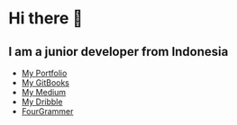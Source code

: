 # Hi there 👋
## I am a junior developer from Indonesia

- [My Portfolio](https://yogastama.github.io)
- [My GitBooks](https://yogastama.gitbook.io/blogs/)
- [My Medium](https://yogastama.medium.com)
- [My Dribble](https://dribbble.com/yogastama)
- [FourGrammer](https://yogastama.gitbook.io/fourgrammer/)

<!--
**yogastama/yogastama** is a ✨ _special_ ✨ repository because its `README.md` (this file) appears on your GitHub profile.

Here are some ideas to get you started:

- 🔭 I’m currently working on ...
- 🌱 I’m currently learning ...
- 👯 I’m looking to collaborate on ...
- 🤔 I’m looking for help with ...
- 💬 Ask me about ...
- 📫 How to reach me: ...
- 😄 Pronouns: ...
- ⚡ Fun fact: ...
-->
